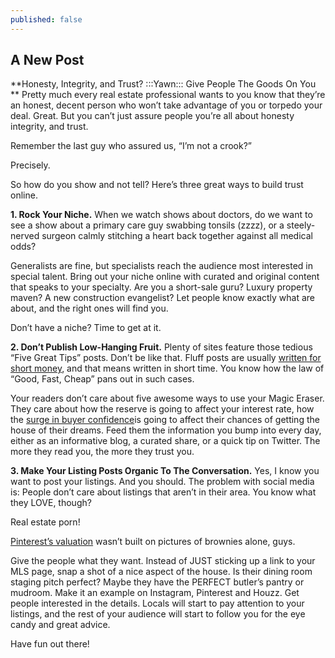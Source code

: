 ```yaml
---
published: false
---
```


## A New Post



**Honesty, Integrity, and Trust? :::Yawn::: Give People The Goods On You
**
Pretty much every real estate professional wants to you know that they’re an honest, decent person who won’t take advantage of you or torpedo your deal. Great. But you can’t just assure people you’re all about honesty integrity, and trust. 

Remember the last guy who assured us, “I’m not a crook?” 

Precisely.  

So how do you show and not tell? Here’s three great ways to build trust online.

**1. Rock Your Niche.** When we watch shows about doctors, do we want to see a show about a primary care guy swabbing tonsils (zzzz), or a steely-nerved surgeon calmly stitching a heart back together against all medical odds? 

Generalists are fine, but specialists reach the audience most interested in special talent. Bring out your niche online with curated and original content that speaks to your specialty. Are you a short-sale guru? Luxury property maven? A new construction evangelist? Let people know exactly what are about, and the right ones will find you.

Don’t have a niche? Time to get at it. 

**2. Don’t Publish Low-Hanging Fruit.** Plenty of sites feature those tedious “Five Great Tips” posts. Don’t be like that. Fluff posts are usually [written for short money](http://belyndacianci.com/2014/11/28/five-dollar-blogger/), and that means written in short time. You know how the law of “Good, Fast, Cheap” pans out in such cases.

Your readers don’t care about five awesome ways to use your Magic Eraser. They care about how the reserve is going to affect your interest rate, how the [surge in buyer confidence](http://www.zillow.com/blog/5-million-renters-plan-to-buy-171611/)is going to affect their chances of getting the house of their dreams. Feed them the information you bump into every day, either as an informative blog, a curated share, or a quick tip on Twitter. The more they read you, the more they trust you. 

**3. Make Your Listing Posts Organic To The Conversation.** Yes, I know you want to post your listings. And you should. The problem with social media is: People don’t care about listings that aren’t in their area. You know what they LOVE, though? 

Real estate porn! 

[Pinterest’s valuation](www.nytimes.com/2015/03/17/business/dealbook/pinterest-valuation-at-11-billion-after-new-round-of-fund-raising.html) wasn’t built on pictures of brownies alone, guys.

Give the people what they want. Instead of JUST sticking up a link to your MLS page, snap a shot of a nice aspect of the house. Is their dining room staging pitch perfect? Maybe they have the PERFECT butler’s pantry or mudroom. Make it an example on Instagram, Pinterest and Houzz. Get people interested in the details. Locals will start to pay attention to your listings, and the rest of your audience will start to follow you for the eye candy and great advice. 

 Have fun out there! 


